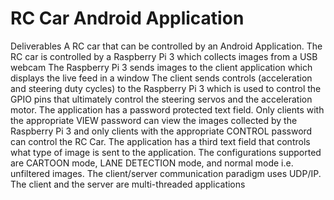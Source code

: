 # RC Car Android Application
Deliverables
A RC car that can be controlled by an Android Application.
The RC car is controlled by a Raspberry Pi 3 which collects images from a USB webcam
The Raspberry Pi 3 sends images to the client application which displays the live feed in a window
The client sends controls (acceleration and steering duty cycles) to the Raspberry Pi 3 which is used to control the GPIO pins that ultimately control the steering servos and the acceleration motor.
The application has a password protected text field. Only clients with the appropriate VIEW password can view the images collected by the Raspberry Pi 3 and only clients with the appropriate CONTROL password can control the RC Car.
The application has a third text field that controls what type of image is sent to the application. The configurations supported are CARTOON mode, LANE DETECTION mode, and normal mode i.e. unfiltered images.
The client/server communication paradigm uses UDP/IP.
The client and the server are multi-threaded applications
